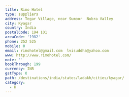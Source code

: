 ```yaml
---
title: Rimo Hotel
type: suppliers
address: Tegar Village, near Sumoor  Nubra Valley
city: Kyagar
country: India
postalCode: 194 101
areaCode: '1982'
phone: 252 525
mobile: 0
email: rimohotel@gmail.com  lvisuddha@yahoo.com
www: http://www.rimohotel.com/
note: ''
bookThrough: 199
currency: INR
gstType: 0
path: /destinations/india/states/ladakh/cities/kyagar/
category:
  - H
---
```



